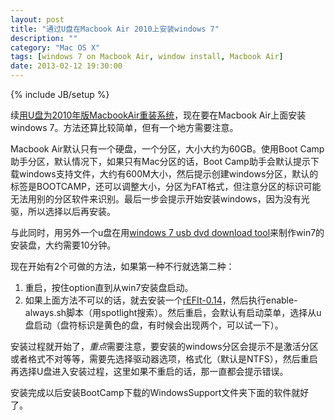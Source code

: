 ```yaml
---
layout: post
title: "通过U盘在Macbook Air 2010上安装windows 7"
description: ""
category: "Mac OS X"
tags: [windows 7 on Macbook Air, window install, Macbook Air]
date: 2013-02-12 19:30:00
---
```

{% include JB/setup %}

续[用U盘为2010年版MacbookAir重装系统][1]，现在要在Macbook Air上面安装windows 7。方法还算比较简单，但有一个地方需要注意。

Macbook Air默认只有一个硬盘，一个分区，大小大约为60GB。使用Boot Camp助手分区，默认情况下，如果只有Mac分区的话，Boot Camp助手会默认提示下载windows支持文件，大约有600M大小，然后提示创建windows分区，默认的标签是BOOTCAMP，还可以调整大小，分区为FAT格式，但注意分区的标识可能无法用别的分区软件来识别。最后一步会提示开始安装windows，因为没有光驱，所以选择以后再安装。

与此同时，用另外一个u盘在用[windows 7 usb dvd download tool][2]来制作win7的安装盘，大约需要10分钟。

现在开始有2个可做的方法，如果第一种不行就选第二种：

1. 重启，按住option直到从win7安装盘启动。
2. 如果上面方法不可以的话，就去安装一个[rEFIt-0.14][3]，然后执行enable-always.sh脚本（用spotlight搜索）。然后重启，会默认有启动菜单，选择从u盘启动（盘符标识是黄色的盘，有时候会出现两个，可以试一下）。

安装过程就开始了，*重点*需要注意，要安装的windows分区会提示不是激活分区或者格式不对等等，需要先选择驱动器选项，格式化（默认是NTFS），然后重启再选择U盘进入安装过程，这里如果不重启的话，那一直都会提示错误。

安装完成以后安装BootCamp下载的WindowsSupport文件夹下面的软件就好了。

[1]: /2013/02/reinstall-system-for-macbook-air-late-2010
[2]: http://www.microsoftstore.com/store/msstore/html/pbPage.Help_Win7_usbdvd_dwnTool
[3]: http://refit.sourceforge.net/
